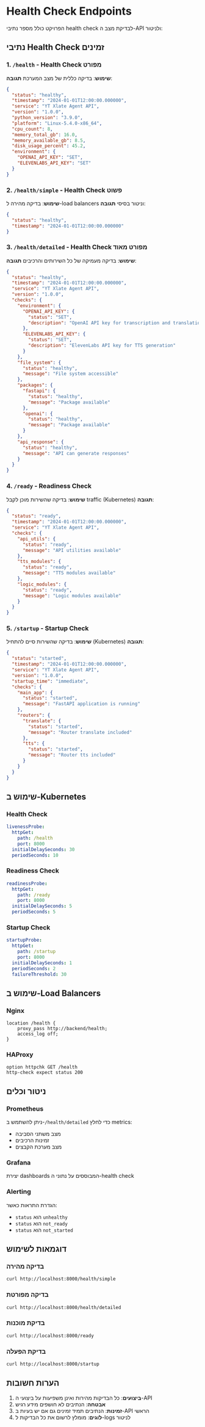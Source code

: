 # Health Check Endpoints

הפרויקט כולל מספר נתיבי health check לבדיקת מצב ה-API ולניטור:

## נתיבי Health Check זמינים

### 1. **`/health`** - Health Check מפורט
**שימוש**: בדיקה כללית של מצב המערכת
**תגובה**:
```json
{
  "status": "healthy",
  "timestamp": "2024-01-01T12:00:00.000000",
  "service": "YT Xlate Agent API",
  "version": "1.0.0",
  "python_version": "3.9.0",
  "platform": "Linux-5.4.0-x86_64",
  "cpu_count": 8,
  "memory_total_gb": 16.0,
  "memory_available_gb": 8.5,
  "disk_usage_percent": 45.2,
  "environment": {
    "OPENAI_API_KEY": "SET",
    "ELEVENLABS_API_KEY": "SET"
  }
}
```

### 2. **`/health/simple`** - Health Check פשוט
**שימוש**: בדיקה מהירה ל-load balancers וניטור בסיסי
**תגובה**:
```json
{
  "status": "healthy",
  "timestamp": "2024-01-01T12:00:00.000000"
}
```

### 3. **`/health/detailed`** - Health Check מפורט מאוד
**שימוש**: בדיקה מעמיקה של כל השירותים והרכיבים
**תגובה**:
```json
{
  "status": "healthy",
  "timestamp": "2024-01-01T12:00:00.000000",
  "service": "YT Xlate Agent API",
  "version": "1.0.0",
  "checks": {
    "environment": {
      "OPENAI_API_KEY": {
        "status": "SET",
        "description": "OpenAI API key for transcription and translation"
      },
      "ELEVENLABS_API_KEY": {
        "status": "SET",
        "description": "ElevenLabs API key for TTS generation"
      }
    },
    "file_system": {
      "status": "healthy",
      "message": "File system accessible"
    },
    "packages": {
      "fastapi": {
        "status": "healthy",
        "message": "Package available"
      },
      "openai": {
        "status": "healthy",
        "message": "Package available"
      }
    },
    "api_response": {
      "status": "healthy",
      "message": "API can generate responses"
    }
  }
}
```

### 4. **`/ready`** - Readiness Check
**שימוש**: בדיקה שהשירות מוכן לקבל traffic (Kubernetes)
**תגובה**:
```json
{
  "status": "ready",
  "timestamp": "2024-01-01T12:00:00.000000",
  "service": "YT Xlate Agent API",
  "checks": {
    "api_utils": {
      "status": "ready",
      "message": "API utilities available"
    },
    "tts_modules": {
      "status": "ready",
      "message": "TTS modules available"
    },
    "logic_modules": {
      "status": "ready",
      "message": "Logic modules available"
    }
  }
}
```

### 5. **`/startup`** - Startup Check
**שימוש**: בדיקה שהשירות סיים להתחיל (Kubernetes)
**תגובה**:
```json
{
  "status": "started",
  "timestamp": "2024-01-01T12:00:00.000000",
  "service": "YT Xlate Agent API",
  "version": "1.0.0",
  "startup_time": "immediate",
  "checks": {
    "main_app": {
      "status": "started",
      "message": "FastAPI application is running"
    },
    "routers": {
      "translate": {
        "status": "started",
        "message": "Router translate included"
      },
      "tts": {
        "status": "started",
        "message": "Router tts included"
      }
    }
  }
}
```

## שימוש ב-Kubernetes

### Health Check
```yaml
livenessProbe:
  httpGet:
    path: /health
    port: 8000
  initialDelaySeconds: 30
  periodSeconds: 10
```

### Readiness Check
```yaml
readinessProbe:
  httpGet:
    path: /ready
    port: 8000
  initialDelaySeconds: 5
  periodSeconds: 5
```

### Startup Check
```yaml
startupProbe:
  httpGet:
    path: /startup
    port: 8000
  initialDelaySeconds: 1
  periodSeconds: 2
  failureThreshold: 30
```

## שימוש ב-Load Balancers

### Nginx
```nginx
location /health {
    proxy_pass http://backend/health;
    access_log off;
}
```

### HAProxy
```
option httpchk GET /health
http-check expect status 200
```

## ניטור וכלים

### Prometheus
ניתן להשתמש ב-`/health/detailed` כדי לחלץ metrics:
- מצב משתני הסביבה
- זמינות הרכיבים
- מצב מערכת הקבצים

### Grafana
יצירת dashboards המבוססים על נתוני ה-health check

### Alerting
הגדרת התראות כאשר:
- `status` הוא `unhealthy`
- `status` הוא `not_ready`
- `status` הוא `not_started`

## דוגמאות לשימוש

### בדיקה מהירה
```bash
curl http://localhost:8000/health/simple
```

### בדיקה מפורטת
```bash
curl http://localhost:8000/health/detailed
```

### בדיקת מוכנות
```bash
curl http://localhost:8000/ready
```

### בדיקת הפעלה
```bash
curl http://localhost:8000/startup
```

## הערות חשובות

1. **ביצועים**: כל הבדיקות מהירות ואינן משפיעות על ביצועי ה-API
2. **אבטחה**: הנתיבים לא חושפים מידע רגיש
3. **זמינות**: הנתיבים תמיד זמינים גם אם יש בעיות ב-API הראשי
4. **לוגים**: מומלץ לרשום את כל הבדיקות ל-logs לניטור

